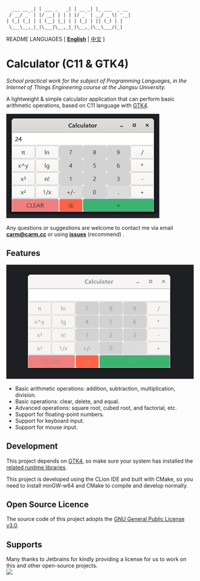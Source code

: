 ```text
  ___ __ _| | ___ _   _| | __ _| |_ ___  _ __ 
 / __/ _` | |/ __| | | | |/ _` | __/ _ \| '__|
| (_| (_| | | (__| |_| | | (_| | || (_) | |   
 \___\__,_|_|\___|\__,_|_|\__,_|\__\___/|_|                                          
```

README LANGUAGES [ [**English**](README.md) | [中文](README_zh_CN.md)  ]

# **Calculator** (C11 & GTK4)

_School practical work for the subject of Programming Languages,
in the Internet of Things Engineering course at the Jiangsu University._

A lightweight & simple calculator application that can perform basic arithmetic operations, based on C11 language
with [GTK4](https://www.gtk.org/).

![demo](.doc/demo.png)

Any questions or suggestions are welcome to contact me
via email [**carm@carm.cc**](mailto:carm@carm.cc)
or using [**issues**](https://github.com/CarmJos/calculator/issues/new) (recommend) .

## Features

![demo](.doc/demo.gif)

- Basic arithmetic operations: addition, subtraction, multiplication, division.
- Basic operations: clear, delete, and equal.
- Advanced operations: square root, cubed root, and factorial, etc.
- Support for floating-point numbers.
- Support for keyboard input.
- Support for mouse input.

## Development

This project depends on [GTK4](https://www.gtk.org/),
so make sure your system has installed the [related runtime libraries](https://github.com/tschoonj/GTK-for-Windows-Runtime-Environment-Installer).

This project is developed using the CLion IDE and built with CMake, 
so you need to install minGW-w64 and CMake to compile and develop normally.

## Open Source Licence

The source code of this project adopts the [GNU General Public License v3.0](https://opensource.org/licenses/GPL-3.0).

## Supports

Many thanks to Jetbrains for kindly providing a license for us to work on this and other open-source projects.  
[![](https://resources.jetbrains.com/storage/products/company/brand/logos/jb_beam.svg)](https://www.jetbrains.com/?from=https://github.com/CarmJos/calculator)
